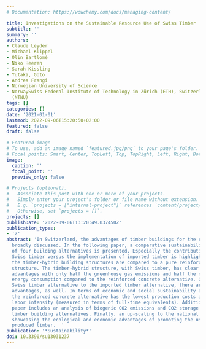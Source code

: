 ```yaml
---
# Documentation: https://wowchemy.com/docs/managing-content/

title: Investigations on the Sustainable Resource Use of Swiss Timber
subtitle: ''
summary: ''
authors:
- Claude Leyder
- Michael Klippel
- Olin Bartlomé
- Niko Heeren
- Sarah Kissling
- Yutaka, Goto
- Andrea Frangi
- Norwegian University of Science
- NorwaySwiss Federal Institute of Technology in Zürich (ETH), Switzerland Technology
  (NTNU)
tags: []
categories: []
date: '2021-01-01'
lastmod: 2022-09-06T15:20:50+02:00
featured: false
draft: false

# Featured image
# To use, add an image named `featured.jpg/png` to your page's folder.
# Focal points: Smart, Center, TopLeft, Top, TopRight, Left, Right, BottomLeft, Bottom, BottomRight.
image:
  caption: ''
  focal_point: ''
  preview_only: false

# Projects (optional).
#   Associate this post with one or more of your projects.
#   Simply enter your project's folder or file name without extension.
#   E.g. `projects = ["internal-project"]` references `content/project/deep-learning/index.md`.
#   Otherwise, set `projects = []`.
projects: []
publishDate: '2022-09-06T13:20:49.037450Z'
publication_types:
- '2'
abstract: 'In Switzerland, the advantages of timber buildings for the climate are
  broadly discussed. In the following paper, a comparative sustainability assessment
  of four building alternatives is presented. Especially the contribution of implementing
  Swiss timber versus the implementation of imported timber is highlighted. Additionally,
  the timber-hybrid building structures are compared to a pure reinforced concrete
  structure. The timber-hybrid structure, with Swiss timber, has clear ecological
  advantages with only half the greenhouse gas emissions and half the non-renewable
  energy consumption compared to the reinforced concrete alternative. Comparing the
  Swiss timber alternative to the imported timber alternative, there are clear ecological
  advantages, as well. In terms of economic and social sustainability assessment criteria,
  the reinforced concrete alternative has the lowest production costs and the lowest
  labor intensity (measured in terms of full-time equivalents). Additionally, the
  paper includes an analysis of biogenic CO2 emissions and CO2 storage within the
  timber building alternatives. Finally, an up-scaling to the national level is attempted,
  showcasing the ecological and economic advantages of promoting the use of locally
  produced timber.  '
publication: '*Sustainability*'
doi: 10.3390/su13031237
---
```


